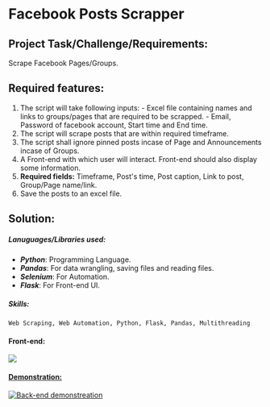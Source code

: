 # Facebook Posts Scrapper

## Project Task/Challenge/Requirements:
Scrape Facebook Pages/Groups.

## Required features:
  1. The script will take following inputs:
    - Excel file containing names and links to groups/pages that are required to be scrapped.
    - Email, Password of facebook account, Start time and End time.
  2. The script will scrape posts that are within required timeframe.
  3. The script shall ignore pinned posts incase of Page and Announcements incase of Groups.
  4. A Front-end with which user will interact. Front-end should also display some information.
  5. **Required fields:** Timeframe, Post's time, Post caption, Link to post, Group/Page name/link.
  6. Save the posts to an excel file.

## Solution:
##### Lanuguages/Libraries used: 
  * ***Python***: Programming Language.
  * ***Pandas***: For data wrangling, saving files and reading files.
  * ***Selenium***: For Automation.
  * ***Flask***: For Front-end UI.
##### Skills: 
    Web Scraping, Web Automation, Python, Flask, Pandas, Multithreading

#### Front-end:
<a><img src="https://upwork-usw2-prod-agora-file-storage.s3.us-west-2.amazonaws.com/profile/portfolio/thumbnail/5c385ec0f0427e0d7b23a0bf945c7486?response-content-disposition=inline%3B%20filename%3D%22image_original%22%3B%20filename%2A%3Dutf-8%27%27image_original&X-Amz-Security-Token=IQoJb3JpZ2luX2VjEDYaCXVzLXdlc3QtMiJGMEQCIEl4wqGdBYBHtJ%2BF1wqJI0bVwKl8Wdt2i5HaIG7CdsxsAiBo0gJOsfhhPS9C9uQrySK6pn5cGWlpzWZdj8mApUEFUyrWBAjP%2F%2F%2F%2F%2F%2F%2F%2F%2F%2F8BEAAaDDczOTkzOTE3MzgxOSIMOB0AM%2BaZ4MjXgSw8KqoEX4UKATDPpB6Aj8vvwDsL%2F6aEkww87LGv%2BRZCEK3Cv%2BKQ1JxlcaQfc3CySOeuS2gZ%2FPKRKtdSm02NMgQlXMiGcC76GHIFE1f4K66GaaVxS6assZXLoDCdzlkepxifdbZvYJIem2Kq0xizUQIbClTOAgixMMHqHVnLdphhqc5wEkpcVi6E%2BhPKr4Idj5Sb%2BpNYwTECtyAp26oyHCjTyVr76SoknxE7OgUsby4PYT9Dvr%2BCpEHQVzUdS4LCCVreqR8oR4FWVSA6RBoi%2BkFY2KH5pAGb2fX5stW5sKkCzGFQvCb0i0fQi98NINNe%2F%2F5Ihs4jUHxBv0L3WR1F8YcuGfxC1qLJKFhK6OE4EesX94YrwF9imtM3nn%2FyB2cRY9WVYbW6EumAUOKz0nt0d%2BW1EH2agI%2BQGOKIO4%2FcyMVVW1g%2FNAasXkQshoeN6Z5nuCv7WrPtfM3tG198jkod1BcUrlUNvx2I12OW7Kir7Us3dFOSb%2BJZbiQRzsVyyVUGMP%2FmS4iWFAk7inUyTmRwxnrP%2FrNdIV%2F9ohwMr611yBfeYVUPVQDyqMHSUKi18qWukO6FXhz0qd80H7y4A5znKvcwIeXGyTEZBQo4lcShOBde8uNQNS%2Fmc6JTFCxugoDwFgXOWpoQKNw3UH42KS5NGDlU1IzHPIjcgmtPPfqqqY5ChGQXMRMbj0kxDUxZ22DNWz3C4wO3MPO91nMb8s481fNhJovMjXnM8eU1v2Zax%2Fow2rbziwY6qAGtMu4ZhbAyXsM27IryBew3rqqPF0bGCq4p6g3W5YYXGOrcV49MKvciksd0EOUN9Di7TMeIj702M5DIrIUez6IrOz2saLuIYKKAY8TNjcFvxf5jv1BXKmFm1q%2FBgD2uytZPPJi9IxF6LfmkDAqY61hqQR6WAo9zzglZlXrgaUpi8PyhRQI2mIEkhvZHFs5mZhLyZwKWHGWzDYtTSo9rclV%2Fxn0Hl55azq0%3D&X-Amz-Algorithm=AWS4-HMAC-SHA256&X-Amz-Date=20211030T071329Z&X-Amz-SignedHeaders=host&X-Amz-Expires=900&X-Amz-Credential=ASIA2YR6PYW5YVFQGU55%2F20211030%2Fus-west-2%2Fs3%2Faws4_request&X-Amz-Signature=dd61a2409c73d4e6e0cdc1cdf728d6989ed30cdf10ca0749d4d2b056e4439b44"></a>

#### [Demonstration:](https://www.youtube.com/watch?v=cJX5lsz1NiU)
[![Back-end demonstreation](https://img.youtube.com/vi/cJX5lsz1NiU/0.jpg)](https://www.youtube.com/watch?v=cJX5lsz1NiU)
